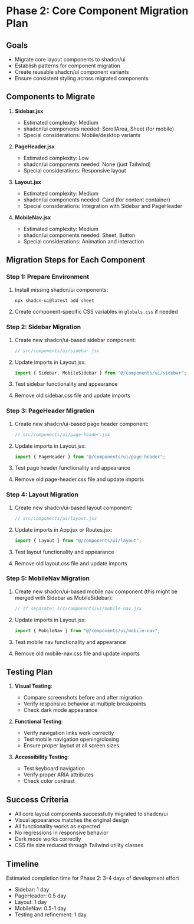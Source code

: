 # Phase 2: Core Component Migration Plan

## Goals

- Migrate core layout components to shadcn/ui
- Establish patterns for component migration
- Create reusable shadcn/ui component variants
- Ensure consistent styling across migrated components

## Components to Migrate

1. **Sidebar.jsx**
   - Estimated complexity: Medium
   - shadcn/ui components needed: ScrollArea, Sheet (for mobile)
   - Special considerations: Mobile/desktop variants

2. **PageHeader.jsx**
   - Estimated complexity: Low
   - shadcn/ui components needed: None (just Tailwind)
   - Special considerations: Responsive layout

3. **Layout.jsx**
   - Estimated complexity: Medium
   - shadcn/ui components needed: Card (for content container)
   - Special considerations: Integration with Sidebar and PageHeader

4. **MobileNav.jsx**
   - Estimated complexity: Medium
   - shadcn/ui components needed: Sheet, Button
   - Special considerations: Animation and interaction

## Migration Steps for Each Component

### Step 1: Prepare Environment

1. Install missing shadcn/ui components:
   ```bash
   npx shadcn-ui@latest add sheet
   ```

2. Create component-specific CSS variables in `globals.css` if needed

### Step 2: Sidebar Migration

1. Create new shadcn/ui-based sidebar component:
   ```jsx
   // src/components/ui/sidebar.jsx
   ```

2. Update imports in Layout.jsx:
   ```jsx
   import { Sidebar, MobileSidebar } from "@/components/ui/sidebar";
   ```

3. Test sidebar functionality and appearance

4. Remove old sidebar.css file and update imports

### Step 3: PageHeader Migration

1. Create new shadcn/ui-based page header component:
   ```jsx
   // src/components/ui/page-header.jsx
   ```

2. Update imports in Layout.jsx:
   ```jsx
   import { PageHeader } from "@/components/ui/page-header";
   ```

3. Test page header functionality and appearance

4. Remove old page-header.css file and update imports

### Step 4: Layout Migration

1. Create new shadcn/ui-based layout component:
   ```jsx
   // src/components/ui/layout.jsx
   ```

2. Update imports in App.jsx or Routes.jsx:
   ```jsx
   import { Layout } from "@/components/ui/layout";
   ```

3. Test layout functionality and appearance

4. Remove old layout.css file and update imports

### Step 5: MobileNav Migration

1. Create new shadcn/ui-based mobile nav component (this might be merged with Sidebar as MobileSidebar):
   ```jsx
   // If separate: src/components/ui/mobile-nav.jsx
   ```

2. Update imports in Layout.jsx:
   ```jsx
   import { MobileNav } from "@/components/ui/mobile-nav";
   ```

3. Test mobile nav functionality and appearance

4. Remove old mobile-nav.css file and update imports

## Testing Plan

1. **Visual Testing**:
   - Compare screenshots before and after migration
   - Verify responsive behavior at multiple breakpoints
   - Check dark mode appearance

2. **Functional Testing**:
   - Verify navigation links work correctly
   - Test mobile navigation opening/closing
   - Ensure proper layout at all screen sizes

3. **Accessibility Testing**:
   - Test keyboard navigation
   - Verify proper ARIA attributes
   - Check color contrast

## Success Criteria

- All core layout components successfully migrated to shadcn/ui
- Visual appearance matches the original design
- All functionality works as expected
- No regressions in responsive behavior
- Dark mode works correctly
- CSS file size reduced through Tailwind utility classes

## Timeline

Estimated completion time for Phase 2: 3-4 days of development effort

- Sidebar: 1 day
- PageHeader: 0.5 day
- Layout: 1 day
- MobileNav: 0.5-1 day
- Testing and refinement: 1 day